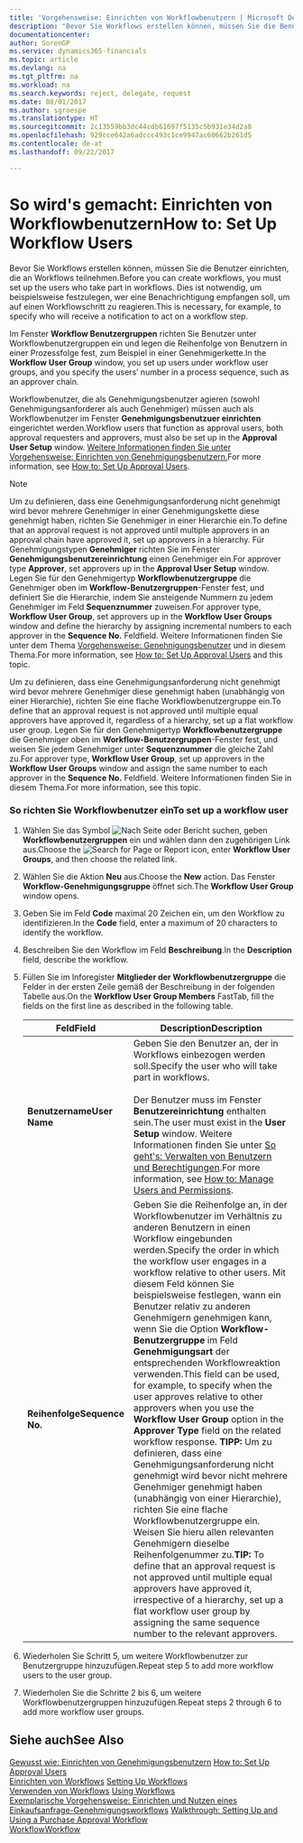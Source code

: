 ```yaml
---
title: 'Vorgehensweise: Einrichten von Workflowbenutzern | Microsoft Docs'
description: "Bevor Sie Workflows erstellen können, müssen Sie die Benutzer einrichten, die an Workflows teilnehmen. Dies ist notwendig, um beispielsweise festzulegen, wer eine Benachrichtigung empfangen soll, um auf einen Workflowschritt zu reagieren."
documentationcenter: 
author: SorenGP
ms.service: dynamics365-financials
ms.topic: article
ms.devlang: na
ms.tgt_pltfrm: na
ms.workload: na
ms.search.keywords: reject, delegate, request
ms.date: 08/01/2017
ms.author: sgroespe
ms.translationtype: HT
ms.sourcegitcommit: 2c13559bb3dc44cdb61697f5135c5b931e34d2a8
ms.openlocfilehash: 929cce642a6adccc493c1ce9947ac60662b261d5
ms.contentlocale: de-at
ms.lasthandoff: 09/22/2017

---
```

# <a name="how-to-set-up-workflow-users"></a><span data-ttu-id="1df09-104">So wird's gemacht: Einrichten von Workflowbenutzern</span><span class="sxs-lookup"><span data-stu-id="1df09-104">How to: Set Up Workflow Users</span></span>
<span data-ttu-id="1df09-105">Bevor Sie Workflows erstellen können, müssen Sie die Benutzer einrichten, die an Workflows teilnehmen.</span><span class="sxs-lookup"><span data-stu-id="1df09-105">Before you can create workflows, you must set up the users who take part in workflows.</span></span> <span data-ttu-id="1df09-106">Dies ist notwendig, um beispielsweise festzulegen, wer eine Benachrichtigung empfangen soll, um auf einen Workflowschritt zu reagieren.</span><span class="sxs-lookup"><span data-stu-id="1df09-106">This is necessary, for example, to specify who will receive a notification to act on a workflow step.</span></span>  

<span data-ttu-id="1df09-107">Im Fenster  **Workflow Benutzergruppen** richten Sie Benutzer unter Workflowbenutzergruppen ein und legen die Reihenfolge von Benutzern in einer Prozessfolge fest, zum Beispiel in einer Genehmigerkette.</span><span class="sxs-lookup"><span data-stu-id="1df09-107">In the **Workflow User Group** window, you set up users under workflow user groups, and you specify the users’ number in a process sequence, such as an approver chain.</span></span>  

<span data-ttu-id="1df09-108">Workflowbenutzer, die als Genehmigungsbenutzer agieren (sowohl Genehmigungsanforderer als auch Genehmiger) müssen auch als Workflowbenutzer im Fenster **Genehmigungsbenutzuer einrichten** eingerichtet werden.</span><span class="sxs-lookup"><span data-stu-id="1df09-108">Workflow users that function as approval users, both approval requesters and approvers, must also be set up in the **Approval User Setup** window.</span></span> <span data-ttu-id="1df09-109">[Weitere Informationen finden Sie unter Vorgehensweise: Einrichten von Genehmigungsbenutzern.](across-how-to-set-up-approval-users.md)</span><span class="sxs-lookup"><span data-stu-id="1df09-109">For more information, see [How to: Set Up Approval Users](across-how-to-set-up-approval-users.md).</span></span>  

> [!NOTE]  
>  <span data-ttu-id="1df09-110">Um zu definieren, dass eine Genehmigungsanforderung nicht genehmigt wird bevor mehrere Genehmiger in einer Genehmigungskette diese genehmigt haben, richten Sie Genehmiger in einer Hierarchie ein.</span><span class="sxs-lookup"><span data-stu-id="1df09-110">To define that an approval request is not approved until multiple approvers in an approval chain have approved it, set up approvers in a hierarchy.</span></span> <span data-ttu-id="1df09-111">Für Genehmigungstypen **Genehmiger** richten Sie im Fenster **Genehmigungsbenutzereinrichtung** einen Genehmiger ein.</span><span class="sxs-lookup"><span data-stu-id="1df09-111">For approver type **Approver**, set approvers up in the **Approval User Setup** window.</span></span> <span data-ttu-id="1df09-112">Legen Sie für den Genehmigertyp **Workflowbenutzergruppe** die Genehmiger oben im **Workflow-Benutzergruppen**-Fenster fest, und definiert Sie die Hierarchie, indem Sie ansteigende Nummern zu jedem Genehmiger im Feld **Sequenznummer** zuweisen.</span><span class="sxs-lookup"><span data-stu-id="1df09-112">For approver type, **Workflow User Group**, set approvers up in the **Workflow User Groups** window and define the hierarchy by assigning incremental numbers to each approver in the **Sequence No.**</span></span> <span data-ttu-id="1df09-113">Feld</span><span class="sxs-lookup"><span data-stu-id="1df09-113">field.</span></span> <span data-ttu-id="1df09-114">Weitere Informationen finden Sie unter dem Thema [Vorgehensweise: Genehnigungsbenutzer](across-how-to-set-up-approval-users.md) und in diesem Thema.</span><span class="sxs-lookup"><span data-stu-id="1df09-114">For more information, see [How to: Set Up Approval Users](across-how-to-set-up-approval-users.md) and this topic.</span></span>  
>   
>  <span data-ttu-id="1df09-115">Um zu definieren, dass eine Genehmigungsanforderung nicht genehmigt wird bevor mehrere Genehmiger diese genehmigt haben (unabhängig von einer Hierarchie), richten Sie eine flache Workflowbenutzergruppe ein.</span><span class="sxs-lookup"><span data-stu-id="1df09-115">To define that an approval request is not approved until multiple equal approvers have approved it, regardless of a hierarchy, set up a flat workflow user group.</span></span> <span data-ttu-id="1df09-116">Legen Sie für den Genehmigertyp **Workflowbenutzergruppe** die Genehmiger oben im **Workflow-Benutzergruppen**-Fenster fest, und weisen Sie jedem Genehmiger unter **Sequenznummer** die gleiche Zahl zu.</span><span class="sxs-lookup"><span data-stu-id="1df09-116">For approver type, **Workflow User Group**, set up approvers in the **Workflow User Groups** window and assign the same number to each approver in the **Sequence No.**</span></span> <span data-ttu-id="1df09-117">Feld</span><span class="sxs-lookup"><span data-stu-id="1df09-117">field.</span></span> <span data-ttu-id="1df09-118">Weitere Informationen finden Sie in diesem Thema.</span><span class="sxs-lookup"><span data-stu-id="1df09-118">For more information, see this topic.</span></span>  

### <a name="to-set-up-a-workflow-user"></a><span data-ttu-id="1df09-119">So richten Sie Workflowbenutzer ein</span><span class="sxs-lookup"><span data-stu-id="1df09-119">To set up a workflow user</span></span>  

1. <span data-ttu-id="1df09-120">Wählen Sie das Symbol ![Nach Seite oder Bericht suchen](media/ui-search/search_small.png "Symbol Nach Seite oder Bericht suchen"), geben **Workflowbenutzergruppen** ein und wählen dann den zugehörigen Link aus.</span><span class="sxs-lookup"><span data-stu-id="1df09-120">Choose the ![Search for Page or Report](media/ui-search/search_small.png "Search for Page or Report icon") icon, enter **Workflow User Groups**, and then choose the related link.</span></span>  
2. <span data-ttu-id="1df09-121">Wählen Sie die Aktion **Neu** aus.</span><span class="sxs-lookup"><span data-stu-id="1df09-121">Choose the **New** action.</span></span> <span data-ttu-id="1df09-122">Das Fenster **Workflow-Genehmigungsgruppe** öffnet sich.</span><span class="sxs-lookup"><span data-stu-id="1df09-122">The **Workflow User Group** window opens.</span></span>  
3. <span data-ttu-id="1df09-123">Geben Sie im Feld **Code** maximal 20 Zeichen ein, um den Workflow zu identifizieren.</span><span class="sxs-lookup"><span data-stu-id="1df09-123">In the **Code** field, enter a maximum of 20 characters to identify the workflow.</span></span>  
4. <span data-ttu-id="1df09-124">Beschreiben Sie den Workflow im Feld **Beschreibung**.</span><span class="sxs-lookup"><span data-stu-id="1df09-124">In the **Description** field, describe the workflow.</span></span>  
5. <span data-ttu-id="1df09-125">Füllen Sie im Inforegister **Mitglieder der Workflowbenutzergruppe** die Felder in der ersten Zeile gemäß der Beschreibung in der folgenden Tabelle aus.</span><span class="sxs-lookup"><span data-stu-id="1df09-125">On the **Workflow User Group Members** FastTab, fill the fields on the first line as described in the following table.</span></span>  

    |<span data-ttu-id="1df09-126">Feld</span><span class="sxs-lookup"><span data-stu-id="1df09-126">Field</span></span>|<span data-ttu-id="1df09-127">Description</span><span class="sxs-lookup"><span data-stu-id="1df09-127">Description</span></span>|  
    |---------------------------------|---------------------------------------|  
    |<span data-ttu-id="1df09-128">**Benutzername**</span><span class="sxs-lookup"><span data-stu-id="1df09-128">**User Name**</span></span>|<span data-ttu-id="1df09-129">Geben Sie den Benutzer an, der in Workflows einbezogen werden soll.</span><span class="sxs-lookup"><span data-stu-id="1df09-129">Specify the user who will take part in workflows.</span></span><br /><br /> <span data-ttu-id="1df09-130">Der Benutzer muss im Fenster **Benutzereinrichtung** enthalten sein.</span><span class="sxs-lookup"><span data-stu-id="1df09-130">The user must exist in the **User Setup** window.</span></span> <span data-ttu-id="1df09-131">Weitere Informationen finden Sie unter [So geht's: Verwalten von Benutzern und Berechtigungen](ui-how-users-permissions.md).</span><span class="sxs-lookup"><span data-stu-id="1df09-131">For more information, see [How to: Manage Users and Permissions](ui-how-users-permissions.md).</span></span>|  
    |<span data-ttu-id="1df09-132">**Reihenfolge**</span><span class="sxs-lookup"><span data-stu-id="1df09-132">**Sequence No.**</span></span>|<span data-ttu-id="1df09-133">Geben Sie die Reihenfolge an, in der Workflowbenutzer im Verhältnis zu anderen Benutzern in einen Workflow eingebunden werden.</span><span class="sxs-lookup"><span data-stu-id="1df09-133">Specify the order in which the workflow user engages in a workflow relative to other users.</span></span> <span data-ttu-id="1df09-134">Mit diesem Feld können Sie beispielsweise festlegen, wann ein Benutzer relativ zu anderen Genehmigern genehmigen kann, wenn Sie die Option **Workflow-Benutzergruppe** im Feld **Genehmigungsart** der entsprechenden Workflowreaktion verwenden.</span><span class="sxs-lookup"><span data-stu-id="1df09-134">This field can be used, for example, to specify when the user approves relative to other approvers when you use the **Workflow User Group** option in the **Approver Type** field on the related workflow response.</span></span> <span data-ttu-id="1df09-135">**TIPP:** Um zu definieren, dass eine Genehmigungsanforderung nicht genehmigt wird bevor nicht mehrere Genehmiger genehmigt haben (unabhängig von einer Hierarchie), richten Sie eine flache Workflowbenutzergruppe ein. Weisen Sie hieru allen relevanten Genehmigern dieselbe Reihenfolgenummer zu.</span><span class="sxs-lookup"><span data-stu-id="1df09-135">**TIP:**  To define that an approval request is not approved until multiple equal approvers have approved it, irrespective of a hierarchy, set up a flat workflow user group by assigning the same sequence number to the relevant approvers.</span></span>|  
6. <span data-ttu-id="1df09-136">Wiederholen Sie Schritt 5, um weitere Workflowbenutzer zur Benutzergruppe hinzuzufügen.</span><span class="sxs-lookup"><span data-stu-id="1df09-136">Repeat step 5 to add more workflow users to the user group.</span></span>  
7. <span data-ttu-id="1df09-137">Wiederholen Sie die Schritte 2 bis 6, um weitere Workflowbenutzergruppen hinzuzufügen.</span><span class="sxs-lookup"><span data-stu-id="1df09-137">Repeat steps 2 through 6 to add more workflow user groups.</span></span>  

## <a name="see-also"></a><span data-ttu-id="1df09-138">Siehe auch</span><span class="sxs-lookup"><span data-stu-id="1df09-138">See Also</span></span>  
<span data-ttu-id="1df09-139">[Gewusst wie: Einrichten von Genehmigungsbenutzern](across-how-to-set-up-approval-users.md) </span><span class="sxs-lookup"><span data-stu-id="1df09-139">[How to: Set Up Approval Users](across-how-to-set-up-approval-users.md) </span></span>  
<span data-ttu-id="1df09-140">[Einrichten von Workflows](across-set-up-workflows.md) </span><span class="sxs-lookup"><span data-stu-id="1df09-140">[Setting Up Workflows](across-set-up-workflows.md) </span></span>  
<span data-ttu-id="1df09-141">[Verwenden von Workflows](across-use-workflows.md) </span><span class="sxs-lookup"><span data-stu-id="1df09-141">[Using Workflows](across-use-workflows.md) </span></span>  
<span data-ttu-id="1df09-142">[Exemplarische Vorgehensweise: Einrichten und Nutzen eines Einkaufsanfrage-Genehmigungsworkflows](walkthrough-setting-up-and-using-a-purchase-approval-workflow.md) </span><span class="sxs-lookup"><span data-stu-id="1df09-142">[Walkthrough: Setting Up and Using a Purchase Approval Workflow](walkthrough-setting-up-and-using-a-purchase-approval-workflow.md) </span></span>  
[<span data-ttu-id="1df09-143">Workflow</span><span class="sxs-lookup"><span data-stu-id="1df09-143">Workflow</span></span>](across-workflow.md)   

